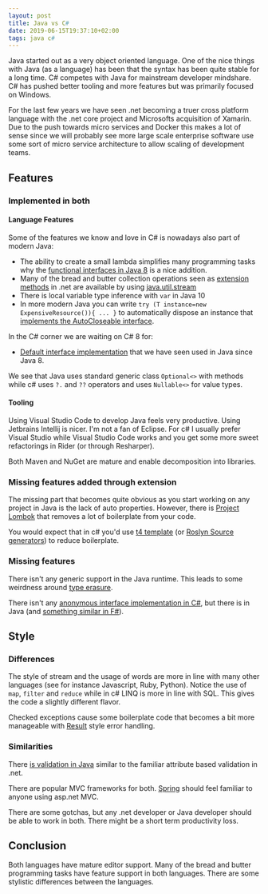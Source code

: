 ```yaml
---
layout: post
title: Java vs C#
date: 2019-06-15T19:37:10+02:00
tags: java c#
---
```


Java started out as a very object oriented language. One of the nice things with Java (as a language) has been that the syntax has been quite stable for a long time. C# competes with Java for mainstream developer mindshare. C# has pushed better tooling and more features but was primarily focused on Windows.

For the last few years we have seen .net becoming a truer cross platform language with the .net core project and Microsofts acquisition of Xamarin. Due to the push towards micro services and Docker this makes a lot of sense since we will probably see more large scale enterprise software use some sort of micro service architecture to allow scaling of development teams.

## Features

### Implemented in both

#### Language Features

Some of the features we know and love in C# is nowadays also part of modern Java:

- The ability to create a small lambda simplifies many programming tasks why the [functional interfaces in Java 8](https://www.baeldung.com/java-8-functional-interfaces) is a nice addition.
- Many of the bread and butter collection operations seen as [extension methods](https://docs.microsoft.com/en-us/dotnet/api/system.linq.enumerable?redirectedfrom=MSDN&view=netframework-4.8#methods) in .net are available by using [java.util.stream](https://www.baeldung.com/java-8-streams-introduction)
- There is local variable type inference with `var` in Java 10
- In more modern Java you can write `try (T instance=new ExpensiveResource()){ ... }` to automatically dispose an instance that [implements the AutoCloseable interface](https://docs.oracle.com/javase/tutorial/essential/exceptions/tryResourceClose.html).

In the C# corner we are waiting on C# 8 for:

- [Default interface implementation](https://devblogs.microsoft.com/dotnet/default-implementations-in-interfaces/) that we have seen used in Java since Java 8.

We see that Java uses standard generic class `Optional<>` with methods while c# uses `?.` and `??` operators and uses `Nullable<>` for value types.

#### Tooling

Using Visual Studio Code to develop Java feels very productive. Using Jetbrains Intellij is nicer. I'm not a fan of Eclipse. For c# I usually prefer Visual Studio while Visual Studio Code works and you get some more sweet refactorings in Rider (or through Resharper).

Both Maven and NuGet are mature and enable decomposition into libraries.

### Missing features added through extension

The missing part that becomes quite obvious as you start working on any project in Java is the lack of auto properties. However, there is [Project Lombok](https://projectlombok.org) that removes a lot of boilerplate from your code.

You would expect that in c# you'd use [t4 template](https://www.hanselman.com/blog/t4-text-template-transformation-toolkit-code-generation-best-kept-visual-studio-secret) (or [Roslyn Source generators](https://docs.microsoft.com/en-us/dotnet/csharp/roslyn-sdk/source-generators-overview)) to reduce boilerplate.

### Missing features

There isn't any generic support in the Java runtime. This leads to some weirdness around [type erasure](https://www.baeldung.com/java-type-erasure).

There isn't any [anonymous interface implementation in C#](https://www.baeldung.com/java-anonymous-classes), but there is in Java (and [something similar in F#](https://docs.microsoft.com/en-us/dotnet/fsharp/language-reference/object-expressions)). 

## Style

### Differences

The style of stream and the usage of words are more in line with many other languages (see for instance Javascript, Ruby, Python). Notice the use of `map`, `filter` and `reduce` while in c# LINQ is more in line with SQL. This gives the code a slightly different flavor.

Checked exceptions cause some boilerplate code that becomes a bit more manageable with [Result](https://doc.rust-lang.org/std/result/) style error handling.

### Similarities

There [is validation in Java](https://hibernate.org/validator/documentation/getting-started/) similar to the familiar attribute based validation in .net.

There are popular MVC frameworks for both. [Spring](https://spring.io/) should feel familiar to anyone using asp.net MVC.

There are some gotchas, but any .net developer or Java developer should be able to work in both. There might be a short term productivity loss.

## Conclusion

Both languages have mature editor support. Many of the bread and butter programming tasks have feature support in both languages. There are some stylistic differences between the languages.
